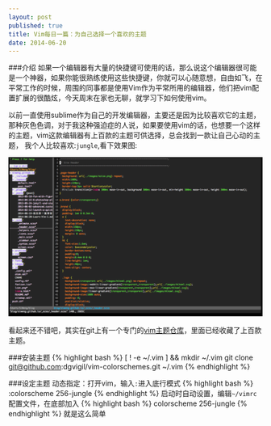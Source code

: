 ```yaml
---
layout: post
published: true
title: Vim每日一篇：为自己选择一个喜欢的主题
date: 2014-06-20
---
```


###介绍
如果一个编辑器有大量的快捷键可使用的话，那么说这个编辑器很可能是一个神器，如果你能很熟练使用这些快捷键，你就可以心随意想，自由如飞，在平常工作的时候，周围的同事都是使用Vim作为平常所用的编辑器，他们把vim配置扩展的很酷炫，今天周末在家也无聊，就学习下如何使用vim。

以前一直使用sublime作为自己的开发编辑器，主要还是因为比较喜欢它的主题，那种灰色色调，对于我这种强迫症的人说，如果要使用vim的话，也想要一个这样的主题，vim这款编辑器有上百款的主题可供选择，总会找到一款让自己心动的主题， 我个人比较喜欢:`jungle`,看下效果图:

<img src="/images/2014-06-20/jungle2.png" alt="jungle" />

看起来还不错吧，其实在git上有一个专门的[vim主题仓库](https://github.com/flazz/vim-colorschemes)，里面已经收藏了上百款主题。

###安装主题
{% highlight bash %}
[ ! -e ~/.vim ] && mkdir  ~/.vim
git clone git@github.com:dgvigil/vim-colorschemes.git ~/.vim
{% endhighlight %}

###设定主题
动态指定：打开vim，输入`:`进入底行模式
{% highlight bash %}
:colorscheme 256-jungle
{% endhighlight %}
启动时自动设置，编辑`~/vimrc`配置文件，在底部加入
{% highlight bash %}
colorscheme 256-jungle
{% endhighlight %}
就是这么简单
